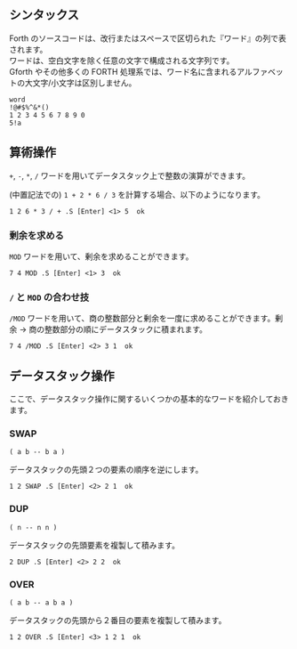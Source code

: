## シンタックス

Forth のソースコードは、改行またはスペースで区切られた『ワード』の列で表されます。  
ワードは、空白文字を除く任意の文字で構成される文字列です。  
Gforth やその他多くの FORTH 処理系では、ワード名に含まれるアルファベットの大文字/小文字は区別しません。

```
word
!@#$%^&*()
1 2 3 4 5 6 7 8 9 0
5!a
```

## 算術操作

``+``, ``-``, ``*``, ``/`` ワードを用いてデータスタック上で整数の演算ができます。

(中置記法での) ``1 + 2 * 6 / 3`` を計算する場合、以下のようになります。

```
1 2 6 * 3 / + .S [Enter] <1> 5  ok
```

### 剰余を求める

``MOD`` ワードを用いて、剰余を求めることができます。

```
7 4 MOD .S [Enter] <1> 3  ok
```

### ``/`` と ``MOD`` の合わせ技

``/MOD`` ワードを用いて、商の整数部分と剰余を一度に求めることができます。剰余 → 商の整数部分の順にデータスタックに積まれます。

```
7 4 /MOD .S [Enter] <2> 3 1  ok
```

## データスタック操作

ここで、データスタック操作に関するいくつかの基本的なワードを紹介しておきます。

### SWAP

``( a b -- b a )``

データスタックの先頭２つの要素の順序を逆にします。

```
1 2 SWAP .S [Enter] <2> 2 1  ok
```

### DUP

``( n -- n n )``

データスタックの先頭要素を複製して積みます。

```
2 DUP .S [Enter] <2> 2 2  ok
```

### OVER

``( a b -- a b a )``

データスタックの先頭から２番目の要素を複製して積みます。

```
1 2 OVER .S [Enter] <3> 1 2 1  ok
```
